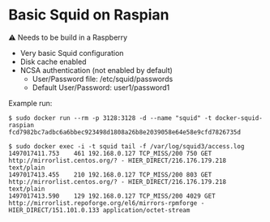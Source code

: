 # Basic Squid on Raspian

:warning:  Needs to be build in a Raspberry

* Very basic Squid configuration
* Disk cache enabled
* NCSA authentication (not enabled by default)
  * User/Password file: /etc/squid/passwords
  * Default User/Password: user1/password1 


Example run:
```
$ sudo docker run --rm -p 3128:3128 -d --name "squid" -t docker-squid-raspian
fcd7982bc7adbc6a6bbec923498d1808a26b8e2039058e64e58e9cfd7826735d

$ sudo docker exec -i -t squid tail -f /var/log/squid3/access.log
1497017411.753    461 192.168.0.127 TCP_MISS/200 750 GET http://mirrorlist.centos.org/? - HIER_DIRECT/216.176.179.218 text/plain
1497017413.455    210 192.168.0.127 TCP_MISS/200 803 GET http://mirrorlist.centos.org/? - HIER_DIRECT/216.176.179.218 text/plain
1497017413.590    129 192.168.0.127 TCP_MISS/200 4029 GET http://mirrorlist.repoforge.org/el6/mirrors-rpmforge - HIER_DIRECT/151.101.0.133 application/octet-stream
```
